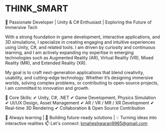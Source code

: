 # THINK_SMART
🚀 Passionate Developer | Unity & C# Enthusiast | Exploring the Future of Immersive Tech

With a strong foundation in game development, interactive applications, and 3D simulations, I specialize in creating engaging and intuitive experiences using Unity, C#, and related tools. I am driven by curiosity and continuous learning, and I am actively expanding my expertise in emerging technologies such as Augmented Reality (AR), Virtual Reality (VR), Mixed Reality (MR), and Extended Reality (XR).

My goal is to craft next-generation applications that blend creativity, usability, and cutting-edge technology. Whether it’s designing immersive worlds, solving complex problems, or contributing to open-source projects, I am committed to innovation and growth.

🔧 Core Skills:
✔ Unity, C#, .NET
✔ Game Development, Physics Simulation
✔ UI/UX Design, Asset Management
✔ AR / VR / MR / XR Development
✔ Real-time 3D Rendering
✔ Collaboration & Open Source Contribution

🌱 Always learning | 📂 Building future-ready solutions | 💡 Turning ideas into interactive realities 
📫 Let's connect: kmaheshwaran9965@gmail.com
